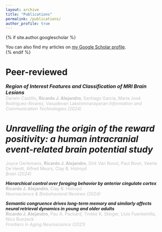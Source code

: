 ```yaml
---
layout: archive
title: "Publications"
permalink: /publications/
author_profile: true
---
```


{% if site.author.googlescholar %}
  <div class="wordwrap">You can also find my articles on <a href="{{site.author.googlescholar}}">my Google Scholar profile</a>.</div>
{% endif %}

<br>

Peer-reviewed
=====

<font size="3"> ***Region of Interest Features and Classification of MRI Brain Lesions*** </font>  
<span style="color:#C0C0C0">Darwin Castillo, **Ricardo J. Alejandro**, Santiago García, María José Rodríguez-Álvarez, Vasudevan Lakshminarayanan</span>  <!-- authors -->
<span style="color:#C0C0C0">*Information and Communication Technologies (2024)*</span> <!-- journal (year) -->
&nbsp; <!-- space between the icons -->
<a href="https://link.springer.com/chapter/10.1007/978-3-031-75431-9_4" target="_blank"><i class="fa fa-link" aria-hidden="true"></i></a> <!-- URL -->

# ***Unravelling the origin of the reward positivity: a human intracranial event-related brain potential study***  
<span style="color:#C0C0C0">Joyce Oerlemans, **Ricardo J. Alejandro**, Dirk Van Roost, Paul Boon, Veerle De Herdt, Alfred Meurs, Clay B. Holroyd</span>  
<span style="color:#C0C0C0">*Brain (2024)*</span>
&nbsp; <!-- space between the icons -->
<a href="https://academic.oup.com/brain/advance-article-abstract/doi/10.1093/brain/awae259/7727398" target="_blank"><i class="fa fa-link" aria-hidden="true"></i></a> <!-- URL -->

***Hierarchical control over foraging behavior by anterior cingulate cortex***  
<span style="color:#C0C0C0">**Ricardo J. Alejandro**, Clay B. Holroyd</span><!-- authors -->  
<span style="color:#C0C0C0">*Neuroscience & Biobehavioral Reviews (2024)*</span><!-- journal (year) --> 
&nbsp; <!-- space between the icons -->
<a href="https://www.sciencedirect.com/science/article/pii/S0149763424000927" target="_blank"><i class="fa fa-link" aria-hidden="true"></i></a>
&nbsp; <!-- space between the icons -->
<a href="../files/Alejandro_&_Holroyd_2024.pdf" target="_blank"><i class="fa fa-file-pdf" aria-hidden="true"></i></a>

***Semantic congruence drives long-term memory and similarly affects neural retrieval dynamics in young and older adults***  
<span style="color:#C0C0C0">**Ricardo J. Alejandro**, Pau A. Packard, Tineke K. Steiger, Lluis Fuentemilla, Nico Bunzeck</span><!-- authors -->  
<span style="color:#C0C0C0">*Frontiers in Aging Neuroscience (2021)*</span><!-- journal (year) --> 
&nbsp; <!-- space between the icons -->
<a href="https://www.frontiersin.org/journals/aging-neuroscience/articles/10.3389/fnagi.2021.683908/full" target="_blank"><i class="fa fa-link" aria-hidden="true"></i></a>
&nbsp; <!-- space between the icons -->
<a href="../files/Alejandro_et_al_2021.pdf" target="_blank"><i class="fa fa-file-pdf" aria-hidden="true"></i></a>